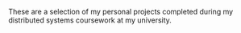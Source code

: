These are a selection of my personal projects completed during my distributed systems coursework at my university.
